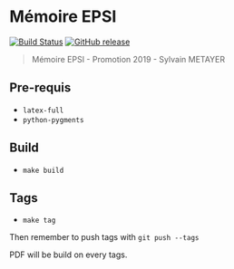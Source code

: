 # Mémoire EPSI

[![Build Status](https://travis-ci.org/sylvainmetayer/epsi-memoire.svg?branch=master)](https://travis-ci.org/sylvainmetayer/epsi-memoire)
[![GitHub release](https://img.shields.io/github/release/sylvainmetayer/epsi-memoire.svg)](https://img.shields.io/github/release/sylvainmetayer/epsi-memoire.svg)

> Mémoire EPSI - Promotion 2019 - Sylvain METAYER

## Pre-requis

- `latex-full`
- `python-pygments`

## Build

- `make build`

## Tags

- `make tag`

Then remember to push tags with `git push --tags`

PDF will be build on every tags.
